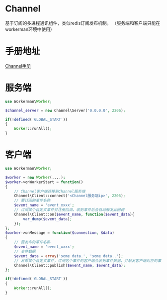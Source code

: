 # Channel
基于订阅的多进程通讯组件，类似redis订阅发布机制。
（服务端和客户端只能在workerman环境中使用）

# 手册地址
[Channel手册](http://doc3.workerman.net/component/channel.html)

# 服务端
```php
use Workerman\Worker;

$channel_server = new Channel\Server('0.0.0.0', 2206);

if(!defined('GLOBAL_START'))
{
    Worker::runAll();
}
```

# 客户端
```php
use Workerman\Worker;

$worker = new Worker(....);
$worker->onWorkerStart = function()
{
    // Channel客户端连接到Channel服务端
    Channel\Client::connect('<Channel服务端ip>', 2206);
    // 要订阅的事件名称
    $event_name = 'event_xxxx';
    // 订阅某个自定义事件并注册回调，收到事件后会自动触发此回调
    Channel\Client::on($event_name, function($event_data){
        var_dump($event_data);
    });
};
$worker->onMessage = function($connection, $data)
{
    // 要发布的事件名称
    $event_name = 'event_xxxx';
    // 事件数据
    $event_data = array('some data.', 'some data..');
    // 发布某个自定义事件，订阅这个事件的客户端会收到事件数据，并触发客户端对应的事件回调
    Channel\Client::publish($event_name, $event_data);
};

if(!defined('GLOBAL_START'))
{
    Worker::runAll();
}
````
